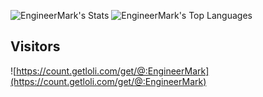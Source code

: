 ![EngineerMark's Stats](https://github-readme-stats.vercel.app/api?username=EngineerMark&theme=vue-dark&show_icons=true&hide_border=true&count_private=true) ![EngineerMark's Top Languages](https://github-readme-stats.vercel.app/api/top-langs/?username=EngineerMark&theme=vue-dark&show_icons=true&hide_border=true&layout=compact)

## Visitors

![https://count.getloli.com/get/@:EngineerMark](https://count.getloli.com/get/@:EngineerMark)

